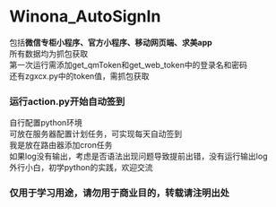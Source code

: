 # Winona_AutoSignIn
包括<b>微信专柜小程序、官方小程序、移动网页端、求美app</b><br>
所有数据均为抓包获取<br>
第一次运行需添加get_qmToken和get_web_token中的登录名和密码<br>
还有zgxcx.py中的token值，需抓包获取<br>
### 运行action.py开始自动签到 <br>
自行配置python环境<br>
可放在服务器配置计划任务，可实现每天自动签到<br>
我是放在路由器添加cron任务<br>
如果log没有输出，考虑是否语法出现问题导致提前出错，没有运行输出log<br>
外行小白，初学python的实践，欢迎交流<br>
### 仅用于学习用途，请勿用于商业目的，转载请注明出处
